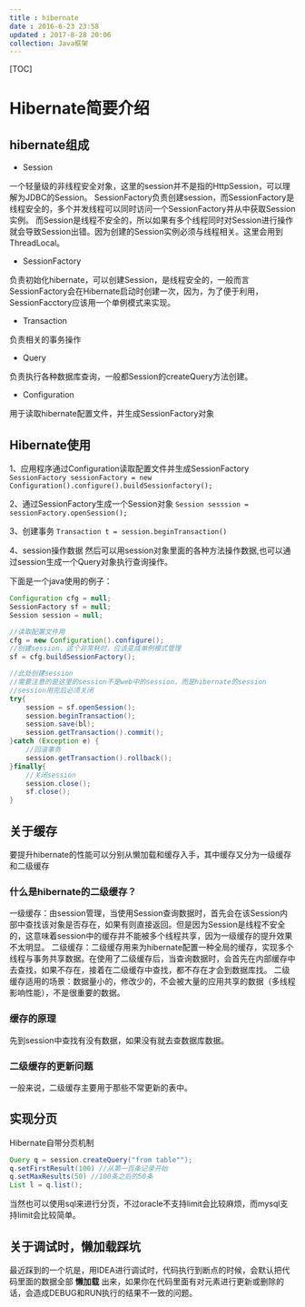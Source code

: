 ```yaml
---
title : hibernate
date : 2016-6-23 23:58
updated : 2017-8-28 20:06
collection: Java框架
---
```


[TOC]

# Hibernate简要介绍

## hibernate组成

* Session

一个轻量级的非线程安全对象，这里的session并不是指的HttpSession，可以理解为JDBC的Session。
SessionFactory负责创建session，而SessionFactory是线程安全的，多个并发线程可以同时访问一个SessionFactory并从中获取Session实例。
而Session是线程不安全的，所以如果有多个线程同时对Session进行操作就会导致Session出错。因为创建的Session实例必须与线程相关。这里会用到ThreadLocal。

* SessionFactory

负责初始化hibernate，可以创建Session，是线程安全的，一般而言SessionFactory会在Hibernate启动时创建一次，因为，为了便于利用，SessionFacctory应该用一个单例模式来实现。

* Transaction

负责相关的事务操作

* Query

负责执行各种数据库查询，一般都Session的createQuery方法创建。

* Configuration

用于读取hibernate配置文件，并生成SessionFactory对象

## Hibernate使用

1、应用程序通过Configuration读取配置文件并生成SessionFactory
`SessionFactory sessionFactory = new Configuration().configure().buildSessionfactory();`

2、通过SessionFactory生成一个Session对象
`Session sesssion = sessionFactory.openSession();`

3、创建事务
`Transaction t = session.beginTransaction()`

4、session操作数据
然后可以用session对象里面的各种方法操作数据,也可以通过session生成一个Query对象执行查询操作。

下面是一个java使用的例子：

```java
Configuration cfg = null;
SessionFactory sf = null;
Session session = null;

//读取配置文件用
cfg = new Configuration().configure();
//创建session，这个非常耗时，应该变成单例模式管理
sf = cfg.buildSessionFactory();

//此处创建session
//需要注意的是这里的session不是web中的session，而是hibernate的session
//session用完后必须关闭
try{
    session = sf.openSession();
    session.beginTransaction();
    session.save(bl);
    session.getTransaction().commit();
}catch (Exception e) {
    //回滚事务
    session.getTransaction().rollback();
}finally{
    //关闭session
    session.close();
    sf.close();
}
```

## 关于缓存

要提升hibernate的性能可以分别从懒加载和缓存入手，其中缓存又分为一级缓存和二级缓存

### 什么是hibernate的二级缓存？

一级缓存：由session管理，当使用Session查询数据时，首先会在该Session内部中查找该对象是否存在，如果有则直接返回。但是因为Session是线程不安全的，这意味着session中的缓存并不能被多个线程共享，因为一级缓存的提升效果不太明显。
二级缓存：二级缓存用来为hibernate配置一种全局的缓存，实现多个线程与事务共享数据。在使用了二级缓存后，当查询数据时，会首先在内部缓存中去查找，如果不存在，接着在二级缓存中查找，都不存在才会到数据库找。
二级缓存适用的场景：数据量小的，修改少的，不会被大量的应用共享的数据（多线程影响性能），不是很重要的数据。

### 缓存的原理

先到session中查找有没有数据，如果没有就去查数据库数据。

### 二级缓存的更新问题

一般来说，二级缓存主要用于那些不常更新的表中。

## 实现分页

Hibernate自带分页机制

```java
Query q = session.createQuery("from table"");
q.setFirstResult(100) //从第一百条记录开始
q.setMaxResults(50) //100条之后的50条
List l = q.list();
```

当然也可以使用sql来进行分页，不过oracle不支持limit会比较麻烦，而mysql支持limit会比较简单。

## 关于调试时，懒加载踩坑

最近踩到的一个坑是，用IDEA进行调试时，代码执行到断点的时候，会默认把代码里面的数据全部 **懒加载** 出来，如果你在代码里面有对元素进行更新或删除的话，会造成DEBUG和RUN执行的结果不一致的问题。
